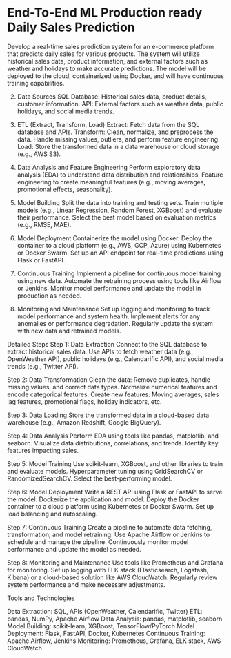 # End-To-End ML Production ready Daily Sales Prediction

Develop a real-time sales prediction system for an e-commerce platform that predicts daily sales for various products. The system will utilize historical sales data, product information, and external factors such as weather and holidays to make accurate predictions. The model will be deployed to the cloud, containerized using Docker, and will have continuous training capabilities.

2. Data Sources
SQL Database: Historical sales data, product details, customer information.
API: External factors such as weather data, public holidays, and social media trends.

4. ETL (Extract, Transform, Load)
Extract: Fetch data from the SQL database and APIs.
Transform: Clean, normalize, and preprocess the data. Handle missing values, outliers, and perform feature engineering.
Load: Store the transformed data in a data warehouse or cloud storage (e.g., AWS S3).

6. Data Analysis and Feature Engineering
Perform exploratory data analysis (EDA) to understand data distribution and relationships.
Feature engineering to create meaningful features (e.g., moving averages, promotional effects, seasonality).

8. Model Building
Split the data into training and testing sets.
Train multiple models (e.g., Linear Regression, Random Forest, XGBoost) and evaluate their performance.
Select the best model based on evaluation metrics (e.g., RMSE, MAE).

10. Model Deployment
Containerize the model using Docker.
Deploy the container to a cloud platform (e.g., AWS, GCP, Azure) using Kubernetes or Docker Swarm.
Set up an API endpoint for real-time predictions using Flask or FastAPI.

12. Continuous Training
Implement a pipeline for continuous model training using new data.
Automate the retraining process using tools like Airflow or Jenkins.
Monitor model performance and update the model in production as needed.

14. Monitoring and Maintenance
Set up logging and monitoring to track model performance and system health.
Implement alerts for any anomalies or performance degradation.
Regularly update the system with new data and retrained models.

Detailed Steps
Step 1: Data Extraction
Connect to the SQL database to extract historical sales data.
Use APIs to fetch weather data (e.g., OpenWeather API), public holidays (e.g., Calendarific API), and social media trends (e.g., Twitter API).

Step 2: Data Transformation
Clean the data: Remove duplicates, handle missing values, and correct data types.
Normalize numerical features and encode categorical features.
Create new features: Moving averages, sales lag features, promotional flags, holiday indicators, etc.

Step 3: Data Loading
Store the transformed data in a cloud-based data warehouse (e.g., Amazon Redshift, Google BigQuery).

Step 4: Data Analysis
Perform EDA using tools like pandas, matplotlib, and seaborn.
Visualize data distributions, correlations, and trends.
Identify key features impacting sales.

Step 5: Model Training
Use scikit-learn, XGBoost, and other libraries to train and evaluate models.
Hyperparameter tuning using GridSearchCV or RandomizedSearchCV.
Select the best-performing model.

Step 6: Model Deployment
Write a REST API using Flask or FastAPI to serve the model.
Dockerize the application and model.
Deploy the Docker container to a cloud platform using Kubernetes or Docker Swarm.
Set up load balancing and autoscaling.

Step 7: Continuous Training
Create a pipeline to automate data fetching, transformation, and model retraining.
Use Apache Airflow or Jenkins to schedule and manage the pipeline.
Continuously monitor model performance and update the model as needed.

Step 8: Monitoring and Maintenance
Use tools like Prometheus and Grafana for monitoring.
Set up logging with ELK stack (Elasticsearch, Logstash, Kibana) or a cloud-based solution like AWS CloudWatch.
Regularly review system performance and make necessary adjustments.

Tools and Technologies

Data Extraction: SQL, APIs (OpenWeather, Calendarific, Twitter)
ETL: pandas, NumPy, Apache Airflow
Data Analysis: pandas, matplotlib, seaborn
Model Building: scikit-learn, XGBoost, TensorFlow/PyTorch
Model Deployment: Flask, FastAPI, Docker, Kubernetes
Continuous Training: Apache Airflow, Jenkins
Monitoring: Prometheus, Grafana, ELK stack, AWS CloudWatch
